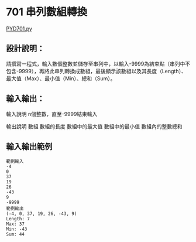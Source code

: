 # 701 串列數組轉換

[PYD701.py](https://github.com/eclairsameal/TQC-Python/blob/master/%E7%AC%AC7%E9%A1%9E%EF%BC%9A%E6%95%B8%E7%B5%84%EF%BC%88Tuple%EF%BC%89%E3%80%81%E9%9B%86%E5%90%88%EF%BC%88Set%EF%BC%89%E4%BB%A5%E5%8F%8A%E8%A9%9E%E5%85%B8%EF%BC%88Dictionary%EF%BC%89/PYD701.py)

## 設計說明：
請撰寫一程式，輸入數個整數並儲存至串列中，以輸入-9999為結束點（串列中不包含-9999），再將此串列轉換成數組，最後顯示該數組以及其長度（Length）、最大值（Max）、最小值（Min）、總和（Sum）。

## 輸入輸出：
輸入說明
n個整數，直至-9999結束輸入

輸出說明
數組
數組的長度
數組中的最大值
數組中的最小值
數組內的整數總和

## 輸入輸出範例
```
範例輸入
-4
0
37
19
26
-43
9
-9999
範例輸出
(-4, 0, 37, 19, 26, -43, 9)
Length: 7
Max: 37
Min: -43
Sum: 44
```
